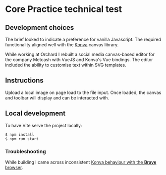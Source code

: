 # Core Practice technical test

## Development choices
The brief looked to indicate a preference for vanilla Javascript. The required functionality aligned well with the [Konva](https://konvajs.org/) canvas library.

While working at Orchard I rebuilt a social media canvas-based editor for the company Metcash with VueJS and Konva's Vue bindings. The editor included the ability to customise text within SVG templates.

## Instructions
Upload a local image on page load to the file input. Once loaded, the canvas and toolbar will display and can be interacted with.

## Local development
To have Vite serve the project locally:
```
$ npm install
$ npm run start
```

### Troubleshooting

While building I came across inconsistent [Konva behaviour with the **Brave** browser](https://github.com/konvajs/konva/issues/1132).